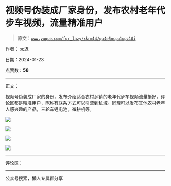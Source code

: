 # 视频号伪装成厂家身份，发布农村老年代步车视频，流量精准用户

> 原文：[`www.yuque.com/for_lazy/xkrm14/qo4e5ncpu1upz10i`](https://www.yuque.com/for_lazy/xkrm14/qo4e5ncpu1upz10i)

作者： 太迟

日期：2024-01-23

点赞数：**58**

* * *

正文：

视频号伪装成厂家的身份，发布介绍适合农村乡镇的老年代步车视频流量挺好，评论区都是精准用户，昵称有联系方式可以引流到私域。同理可以发布其他农村老年人感兴趣的产品，三轮车锂电池，微耕机等。

![](img/5776333af848defa55540ce7a6336ef5.png)

![](img/cf413dc7b0fa20d84d97dd19dbda05d4.png)

![](img/52be352ca8ba561b4de9aa2d530e2f06.png)

![](img/c51ce8f6ad06eb2af2773f665ccd73cb.png)

* * *

评论区：

* * *

公众号搜索，懒人专属群分享
